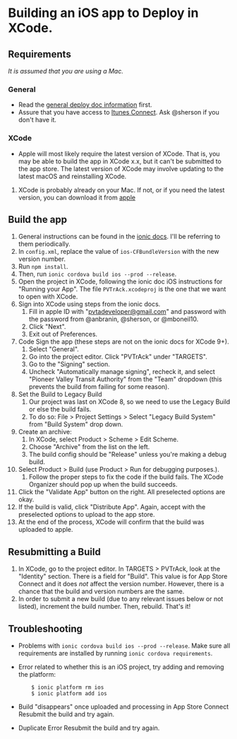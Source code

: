 # Building an iOS app to Deploy in XCode.

## Requirements
_It is assumed that you are using a Mac._

### General
- Read the [general deploy doc information](README.md) first.
- Assure that you have access to [Itunes Connect](https://itunesconnect.apple.com/).
Ask @sherson if you don't have it.

### XCode
- Apple will most likely require the latest version of XCode.
That is, you may be able to build the app in XCode x.x,
but it can't be submitted to the app store.
The latest version of XCode may involve updating to the latest
macOS and reinstalling XCode.
1. XCode is probably already on your Mac. If not, or if you need the latest version,
  you can download it from [apple](https://developer.apple.com/download)

## Build the app
1. General instructions can be found in the [ionic docs](https://ionicframework.com/docs/intro/deploying/). I'll be referring to them periodically.
1. In `config.xml`, replace the value of `ios-CFBundleVersion` with the new version number.
1. Run `npm install`.
1. Then, run `ionic cordova build ios --prod --release`.
1. Open the project in XCode, following the ionic doc iOS instructions for "Running your App".
   The file `PVTrAck.xcodeproj` is the one that we want to open with XCode.
1. Sign into XCode using steps from the ionic docs.
    1. Fill in apple ID with "pvtadeveloper@gmail.com" and password with the password from @anbranin, @sherson, or @mboneil10.
    1. Click "Next".
    1. Exit out of Preferences.
1. Code Sign the app (these steps are not on the ionic docs for XCode 9+).
    1. Select "General".
    1. Go into the project editor. Click "PVTrAck" under "TARGETS".
    1. Go to the "Signing" section.
    1. Uncheck "Automatically manage signing", recheck it, and select "Pioneer Valley Transit Authority"
  from the "Team" dropdown (this prevents the build from failing for some reason).
1. Set the Build to Legacy Build
    1. Our project was last on XCode 8, so we need to use the Legacy Build or else the build fails.
    1. To do so: File > Project Settings > Select "Legacy Build System" from "Build System" drop down.
1. Create an archive:
    1. In XCode, select Product > Scheme > Edit Scheme.
    1. Choose "Archive" from the list on the left.
    1. The build config should be "Release" unless you're making a debug build.
1. Select Product > Build (use Product > Run for debugging purposes.).
    1. Follow the proper steps to fix the code if the build fails. The XCode Organizer should pop up when the build succeeds.
1. Click the "Validate App" button on the right. All preselected options are okay.
1. If the build is valid, click "Distribute App". Again, accept with the preselected options to upload to the app store.
1. At the end of the process, XCode will confirm that the build was uploaded to apple.

## Resubmitting a Build
1. In XCode, go to the project editor. In TARGETS > PVTrAck, look at the "Identity" section.
  There is a field for "Build". This value is for App Store Connect
  and it does _not_ affect the version number. However, there is a chance
  that the build and version numbers are the same.
1. In order to submit a new build (due to any relevant issues below or not listed),
  increment the build number. Then, rebuild. That's it!

## Troubleshooting
- Problems with `ionic cordova build ios --prod --release`.
  Make sure all requirements are installed by running `ionic cordova requirements`.

- Error related to whether this is an iOS project, try adding and removing the platform:
  ```
      $ ionic platform rm ios
      $ ionic platform add ios
  ```
- Build "disappears" once uploaded and processing in App Store Connect
  Resubmit the build and try again.

- Duplicate Error
  Resubmit the build and try again.
